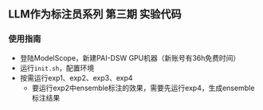 ## LLM作为标注员系列 第三期 实验代码

### 使用指南

* 登陆ModelScope，新建PAI-DSW GPU机器（新账号有36h免费时间）
* 运行`init.sh`，配置环境
* 按需运行exp1、exp2、exp3、exp4
  * 要运行exp2中ensemble标注的效果，需要先运行exp4，生成ensemble标注结果
